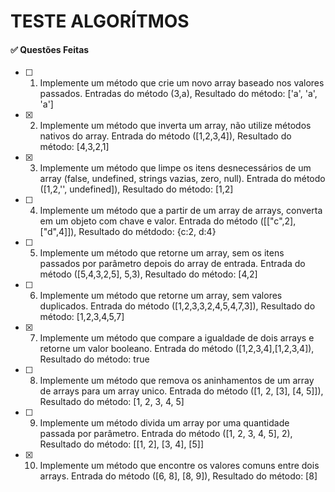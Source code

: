 # TESTE ALGORÍTMOS

<h4>✅ Questões Feitas</h4>

-[ ] 1) Implemente um método que crie um novo array baseado nos valores passados.
   Entradas do método (3,a), Resultado do método: ['a', 'a', 'a']

-[x] 2) Implemente um método que inverta um array, não utilize métodos nativos do array.
   Entrada do método ([1,2,3,4]), Resultado do método: [4,3,2,1]

-[x] 3) Implemente um método que limpe os itens desnecessários de um array (false, undefined, strings vazias, zero, null).
   Entrada do método ([1,2,'', undefined]), Resultado do método: [1,2]

-[ ] 4) Implemente um método que a partir de um array de arrays, converta em um objeto com chave e valor.
   Entrada do método ([["c",2],["d",4]]), Resultado do métdodo: {c:2, d:4}

-[ ] 5) Implemente um método que retorne um array, sem os itens passados por parâmetro depois do array de entrada. Entrada do método ([5,4,3,2,5], 5,3), Resultado do método: [4,2]

-[ ] 6) Implemente um método que retorne um array, sem valores duplicados.
   Entrada do método ([1,2,3,3,2,4,5,4,7,3]), Resultado do método: [1,2,3,4,5,7]

-[x] 7) Implemente um método que compare a igualdade de dois arrays e retorne um valor booleano.
   Entrada do método ([1,2,3,4],[1,2,3,4]), Resultado do método: true

-[ ] 8) Implemente um método que remova os aninhamentos de um array de arrays para um array unico.
   Entrada do método ([1, 2, [3], [4, 5]]), Resultado do método: [1, 2, 3, 4, 5]

-[ ] 9) Implemente um método divida um array por uma quantidade passada por parâmetro.
   Entrada do método ([1, 2, 3, 4, 5], 2), Resultado do método: [[1, 2], [3, 4], [5]]

-[x] 10) Implemente um método que encontre os valores comuns entre dois arrays.
    Entrada do método ([6, 8], [8, 9]), Resultado do método: [8]
